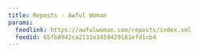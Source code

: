 ```yaml
---
title: Reposts - Awful Woman
params:
  feedlink: https://awfulwoman.com/reposts/index.xml
  feedid: 65fb8942ca2131e3459429181efd1cb4
---
```

